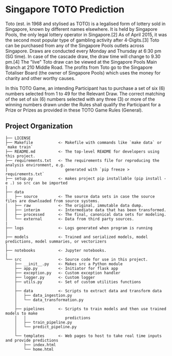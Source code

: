Singapore TOTO Prediction
==============================

Toto (est. in 1968 and stylised as TOTO) is a legalised form of lottery sold in Singapore, known by different names elsewhere. It is held by Singapore Pools, the only legal lottery operator in Singapore.[2] As of April 2015, it was the second most popular type of gambling activity after 4-Digits.[3] Toto can be purchased from any of the Singapore Pools outlets across Singapore. Draws are conducted every Monday and Thursday at 6:30 pm (SG time). In case of the cascade draw, the draw time will change to 9.30 pm.[4] The "live" Toto draw can be viewed at the Singapore Pools Main Branch at 210 Middle Road. The profits from Toto go to the Singapore Totaliser Board (the owner of Singapore Pools) which uses the money for charity and other worthy causes.

In this TOTO Game, an intending Participant has to purchase a set of six (6) numbers selected from 1 to 49 for the Relevant Draw. The correct matching of the set of six (6) numbers selected with any three (3) or more of the winning numbers drawn under the Rules shall qualify the Participant for a Prize or Prizes as provided in these TOTO Game Rules (General).


Project Organization
------------

    ├── LICENSE
    ├── Makefile           <- Makefile with commands like `make data` or `make train`
    ├── README.md          <- The top-level README for developers using this project.
    ├── requirements.txt   <- The requirements file for reproducing the analysis environment, e.g.
    │                         generated with `pip freeze > requirements.txt`
    ├── setup.py           <- makes project pip installable (pip install -e .) so src can be imported
    |
    ├── data
    │   ├── source         <- The source data sets in case the source files are downloaded from source systems.
    │   ├── raw            <- The original, immutable data dump.
    │   ├── interim        <- Intermediate data that has been transformed.
    │   ├── processed      <- The final, canonical data sets for modeling.
    │   └── external       <- Data from third party sources.
    |
    ├── logs               <- Logs generated when program is running
    │
    ├── models             <- Trained and serialized models, model predictions, model summaries, or vectorizers
    │
    ├── notebooks          <- Jupyter notebooks. 
    |
    └── src                <- Source code for use in this project.
        ├── __init__.py    <- Makes src a Python module
        ├── app.py         <- Initiator for flask app
        ├── exception.py   <- Custom exception handler
        ├── logger.py      <- Custom logger
        ├── utils.py       <- Set of custom utilities functions
        │
        ├── data           <- Scripts to extract data and transform data
        │   ├── data_ingestion.py
        │   └── data_transformation.py
        │
        ├── pipelines      <- Scripts to train models and then use trained models to make
        │   │                 predictions
        │   ├── train_pipeline.py
        │   └── predict_pipeline.py
        │
        └── templates      <- Web pages to host to take real time inputs and provide predictions
            ├── index.html
            └── home.html
